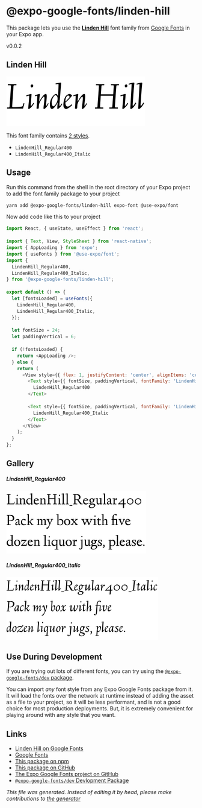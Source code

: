 # @expo-google-fonts/linden-hill

This package lets you use the [**Linden Hill**](https://fonts.google.com/specimen/Linden+Hill) font family from [Google Fonts](https://fonts.google.com/) in your Expo app.

v0.0.2

## Linden Hill

![Linden Hill](./font-family.png)

This font family contains [2 styles](#gallery).

- `LindenHill_Regular400`
- `LindenHill_Regular400_Italic`

## Usage

Run this command from the shell in the root directory of your Expo project to add the font family package to your project
```sh
yarn add @expo-google-fonts/linden-hill expo-font @use-expo/font
```

Now add code like this to your project
```js
import React, { useState, useEffect } from 'react';

import { Text, View, StyleSheet } from 'react-native';
import { AppLoading } from 'expo';
import { useFonts } from '@use-expo/font';
import {
  LindenHill_Regular400,
  LindenHill_Regular400_Italic,
} from '@expo-google-fonts/linden-hill';

export default () => {
  let [fontsLoaded] = useFonts({
    LindenHill_Regular400,
    LindenHill_Regular400_Italic,
  });

  let fontSize = 24;
  let paddingVertical = 6;

  if (!fontsLoaded) {
    return <AppLoading />;
  } else {
    return (
      <View style={{ flex: 1, justifyContent: 'center', alignItems: 'center' }}>
        <Text style={{ fontSize, paddingVertical, fontFamily: 'LindenHill_Regular400' }}>
          LindenHill_Regular400
        </Text>

        <Text style={{ fontSize, paddingVertical, fontFamily: 'LindenHill_Regular400_Italic' }}>
          LindenHill_Regular400_Italic
        </Text>
      </View>
    );
  }
};

```

## Gallery

##### LindenHill_Regular400
![LindenHill_Regular400](./f32a2438962995a6cced863561c2653cdbd06a951ca2497da2a9275d3fb83fcb.ttf.png)

##### LindenHill_Regular400_Italic
![LindenHill_Regular400_Italic](./312de55c585397a60a43de01015efb512a794ffb875c4edd86fcb2e8af39db39.ttf.png)


## Use During Development

If you are trying out lots of different fonts, you can try using the [`@expo-google-fonts/dev` package](https://www.npmjs.com/package/@expo-google-fonts/dev).

You can import *any* font style from any Expo Google Fonts package from it. It will load the fonts
over the network at runtime instead of adding the asset as a file to your project, so it will be 
less performant, and is not a good choice for most production deployments. But, it is extremely convenient
for playing around with any style that you want.

## Links

- [Linden Hill on Google Fonts](https://fonts.google.com/specimen/Linden+Hill)
- [Google Fonts](https://fonts.google.com/)
- [This package on npm](https://www.npmjs.com/package/@expo-google-fonts/linden-hill)
- [This package on GitHub](https://github.com/expo/google-fonts/tree/master/font-packages/linden-hill)
- [The Expo Google Fonts project on GitHub](https://github.com/expo/google-fonts)
- [`@expo-google-fonts/dev` Devlopment Package](https://github.com/expo/google-fonts/tree/master/font-packages/dev)


*This file was generated. Instead of editing it by head, please make contributions to [the generator](https://github.com/expo/google-fonts/tree/master/packages/generator)*
